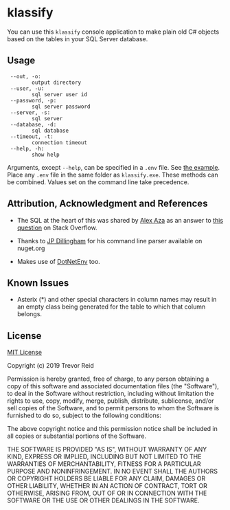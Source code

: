# klassify

You can use this `klassify` console application to make plain old C# objects 
based on the tables in your SQL Server database.

## Usage

```
 --out, -o:
        output directory
 --user, -u:
        sql server user id
 --password, -p:
        sql server password
 --server, -s:
        sql server
 --database, -d:
        sql database
 --timeout, -t:
        connection timeout
 --help, -h:
        show help
```

Arguments, except `--help`, can be specified in a `.env` file. See 
[the example](./example.env). Place any `.env` file in the same folder 
as `klassify.exe`. These methods can be combined. Values set on the command 
line take precedence.

## Attribution, Acknowledgment and References

- The SQL at the heart of this was shared by [Alex Aza](https://stackoverflow.com/users/732945/alex-aza) as an answer
  to [this question](https://stackoverflow.com/questions/5873170/generate-class-from-database-table) on Stack Overflow.

- Thanks to  [JP Dillingham](https://github.com/jpdillingham) 
  for his command line parser available on nuget.org

- Makes use of [DotNetEnv](https://github.com/tonerdo/dotnet-env) too.  

## Known Issues

- Asterix (*) and other special characters in column names may result in an 
  empty class being generated for the table to which that column belongs.

## License

[MIT License](https://choosealicense.com/licenses/mit/)

Copyright (c) 2019 Trevor Reid

Permission is hereby granted, free of charge, to any person obtaining a copy
of this software and associated documentation files (the "Software"), to deal
in the Software without restriction, including without limitation the rights
to use, copy, modify, merge, publish, distribute, sublicense, and/or sell
copies of the Software, and to permit persons to whom the Software is
furnished to do so, subject to the following conditions:

The above copyright notice and this permission notice shall be included in all
copies or substantial portions of the Software.

THE SOFTWARE IS PROVIDED "AS IS", WITHOUT WARRANTY OF ANY KIND, EXPRESS OR
IMPLIED, INCLUDING BUT NOT LIMITED TO THE WARRANTIES OF MERCHANTABILITY,
FITNESS FOR A PARTICULAR PURPOSE AND NONINFRINGEMENT. IN NO EVENT SHALL THE
AUTHORS OR COPYRIGHT HOLDERS BE LIABLE FOR ANY CLAIM, DAMAGES OR OTHER
LIABILITY, WHETHER IN AN ACTION OF CONTRACT, TORT OR OTHERWISE, ARISING FROM,
OUT OF OR IN CONNECTION WITH THE SOFTWARE OR THE USE OR OTHER DEALINGS IN THE
SOFTWARE.